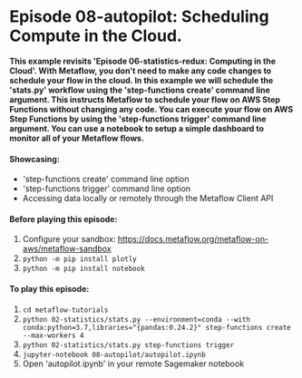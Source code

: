 # Episode 08-autopilot: Scheduling Compute in the Cloud.

**This example revisits 'Episode 06-statistics-redux: Computing in the Cloud'. 
With Metaflow, you don't need to make any code changes to schedule your flow
in the cloud. In this example we will schedule the 'stats.py' workflow
using the 'step-functions create' command line argument. This instructs 
Metaflow to schedule your flow on AWS Step Functions without changing any code. 
You can execute your flow on AWS Step Functions by using the 
'step-functions trigger' command line argument. You can use a notebook to setup
a simple dashboard to monitor all of your Metaflow flows.**

#### Showcasing:
- 'step-functions create' command line option
- 'step-functions trigger' command line option
- Accessing data locally or remotely through the Metaflow Client API

#### Before playing this episode:
1. Configure your sandbox: https://docs.metaflow.org/metaflow-on-aws/metaflow-sandbox
2. ```python -m pip install plotly```
3. ```python -m pip install notebook```

#### To play this episode:
1. ```cd metaflow-tutorials```
2. ```python 02-statistics/stats.py --environment=conda --with conda:python=3.7,libraries="{pandas:0.24.2}" step-functions create --max-workers 4```
3. ```python 02-statistics/stats.py step-functions trigger```
4. ```jupyter-notebook 08-autopilot/autopilot.ipynb```
5. Open 'autopilot.ipynb' in your remote Sagemaker notebook
